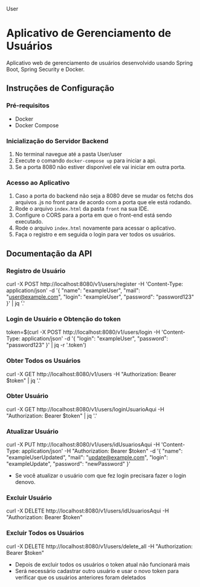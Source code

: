User
# Aplicativo de Gerenciamento de Usuários
Aplicativo web de gerenciamento de usuários desenvolvido usando Spring Boot, Spring Security e Docker.

## Instruções de Configuração

### Pré-requisitos
- Docker
- Docker Compose

### Inicialização do Servidor Backend
1. No terminal navegue até a pasta User/user
2. Execute o comando `docker-compose up` para iniciar a api.
3. Se a porta 8080 não estiver disponível ele vai iniciar em outra porta.

### Acesso ao Aplicativo
1. Caso a porta do backend não seja a 8080 deve se mudar os fetchs dos arquivos .js no front para de acordo com a porta que ele está rodando.
2. Rode o arquivo `index.html` da pasta `front` na sua IDE.
3. Configure o CORS para a porta em que o front-end está sendo executado.
4. Rode o arquivo `index.html` novamente para acessar o aplicativo.
5. Faça o registro e em seguida o login para ver todos os usuários.

## Documentação da API

### Registro de Usuário
curl -X POST http://localhost:8080/v1/users/register -H 'Content-Type: application/json' -d '{ "name": "exampleUser", "mail": "user@example.com", "login": "exampleUser", "password": "password123" }' | jq '.'

### Login de Usuário e Obtenção do token
token=$(curl -X POST http://localhost:8080/v1/users/login -H 'Content-Type: application/json' -d '{ "login": "exampleUser", "password": "password123" }' | jq -r '.token')

### Obter Todos os Usuários
curl -X GET http://localhost:8080/v1/users -H "Authorization: Bearer $token" | jq '.'

### Obter Usuário
curl -X GET http://localhost:8080/v1/users/loginUsuarioAqui -H "Authorization: Bearer $token" | jq '.'

### Atualizar Usuário
curl -X PUT http://localhost:8080/v1/users/idUsuariosAqui  -H 'Content-Type: application/json' -H "Authorization: Bearer $token" -d '{ "name": "exampleUserUpdated", "mail": "update@example.com", "login": "exampleUpdate", "password": "newPassword" }'

- Se você atualizar o usuário com que fez login precisara fazer o login denovo.

### Excluir Usuário
curl -X DELETE http://localhost:8080/v1/users/idUsuariosAqui -H "Authorization: Bearer $token"

### Excluir Todos os Usuários
curl -X DELETE http://localhost:8080/v1/users/delete_all -H "Authorization: Bearer $token"

- Depois de excluir todos os usuários o token atual não funcionará mais
- Será necessário cadastrar outro usuário e usar o novo token para verificar que os usuários anteriores foram deletados
